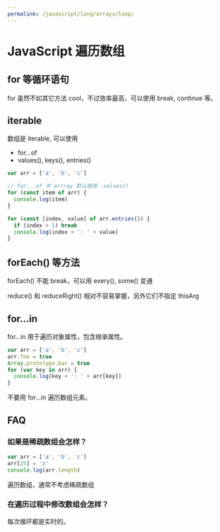```yaml
---
permalink: /javascript/lang/arrays/loop/
---
```


# JavaScript 遍历数组

## for 等循环语句

for 虽然不如其它方法 cool，不过效率最高，可以使用 break, continue 等。

## iterable

数组是 iterable, 可以使用

- for...of
- values(), keys(), entries()

```js
var arr = ['a', 'b', 'c']

// for...of 中 arrray 默认使用 .values()
for (const item of arr) {
  console.log(item)
}

for (const [index, value] of arr.entries()) {
  if (index > 1) break
  console.log(index + ': ' + value)
}
```

## forEach() 等方法

forEach() 不能 break，可以用 every(), some() 变通

reduce() 和 reduceRight() 相对不容易掌握，另外它们不指定 thisArg


## for...in

for...in 用于遍历对象属性，包含继承属性。

```js
var arr = ['a', 'b', 'c']
arr.foo = true
Array.prototype.bar = true
for (var key in arr) {
  console.log(key + ': ' + arr[key])
}
```

不要用 for...in 遍历数组元素。

## FAQ

### 如果是稀疏数组会怎样？

```js
var arr = ['a', 'b', 'c']
arr[25] = 'z'
console.log(arr.length)
```

遍历数组，通常不考虑稀疏数组

### 在遍历过程中修改数组会怎样？

每次循环都是实时的。
